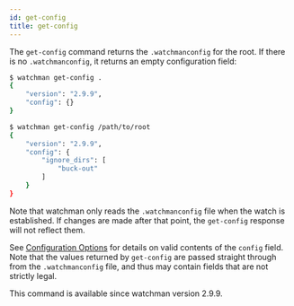 ```yaml
---
id: get-config
title: get-config
---
```


The `get-config` command returns the `.watchmanconfig` for the root.
If there is no `.watchmanconfig`, it returns an empty configuration field:

```bash
$ watchman get-config .
{
    "version": "2.9.9",
    "config": {}
}
```

```bash
$ watchman get-config /path/to/root
{
    "version": "2.9.9",
    "config": {
        "ignore_dirs": [
            "buck-out"
        ]
    }
}
```

Note that watchman only reads the `.watchmanconfig` file when the watch is
established.  If changes are made after that point, the `get-config` response
will not reflect them.

See [Configuration Options](/docs/config#configuration-options)
for details on valid contents of the `config` field.  Note that the values
returned by `get-config` are passed straight through from the `.watchmanconfig`
file, and thus may contain fields that are not strictly legal.

This command is available since watchman version 2.9.9.
